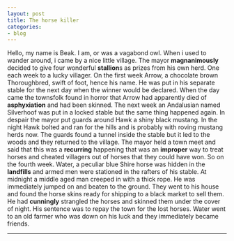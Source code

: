 ```yaml
---
layout: post
title: The horse killer
categories:
- blog
---
```



Hello, my name is Beak. I am, or was a vagabond owl. When i used to wander around, i came by a nice little village. The mayor **magnanimously** decided to give four wonderful **stallion**s as prizes from his own herd. One each week to a lucky villager. On the first week Arrow, a chocolate brown Thoroughbred, swift of foot, hence his name. He was put in his separate stable for the next day when the winner would be declared. When the day came the townsfolk found in horror that Arrow had apparently died of **asphyxiation** and had been skinned. The next week an Andalusian named Silverhoof was put in a locked stable but the same thing happened again. In despair the mayor put guards around Hawk a shiny black mustang. In the night Hawk bolted and ran for the hills and is probably with roving mustang herds now. The guards found a tunnel inside the stable but it led to the woods and they returned to the village. The mayor held a town meet and said that this was a **recurring** happening that was an **improper** way to treat horses and cheated villagers out of horses that they could have won. So on the fourth week. Water, a peculiar blue Shire horse was hidden in the **landfills** and armed men were stationed in the rafters of his stable. At midnight a middle aged man creeped in with a thick rope. He was immediately jumped on and beaten to the ground. They went to his house and found the horse skins ready for shipping to a black market to sell them. He had **cunningly** strangled the horses and skinned them under the cover of night. His sentence was to repay the town for the lost horses. Water went to an old farmer who was down on his luck and they immediately became friends.

---
